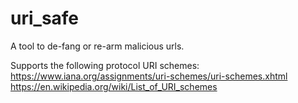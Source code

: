 # uri_safe

A tool to de-fang or re-arm malicious urls.



Supports the following protocol URI schemes:  
https://www.iana.org/assignments/uri-schemes/uri-schemes.xhtml  
https://en.wikipedia.org/wiki/List_of_URI_schemes  

